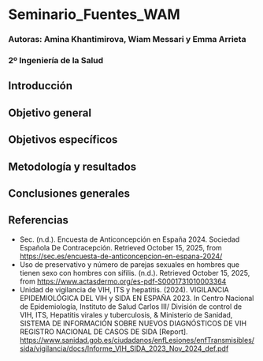 # Seminario_Fuentes_WAM
### Autoras: Amina Khantimirova, Wiam Messari y Emma Arrieta
### 2º Ingeniería de la Salud

## Introducción

## Objetivo general

## Objetivos específicos

## Metodología y resultados

## Conclusiones generales

## Referencias
- Sec. (n.d.). Encuesta de Anticoncepción en España 2024. Sociedad Española De Contracepción. Retrieved October 15, 2025, from https://sec.es/encuesta-de-anticoncepcion-en-espana-2024/
- Uso de preservativo y número de parejas sexuales en hombres que tienen sexo con hombres con sífilis. (n.d.). Retrieved October 15, 2025, from https://www.actasdermo.org/es-pdf-S0001731010003364
- Unidad de vigilancia de VIH, ITS y hepatitis. (2024). VIGILANCIA EPIDEMIOLÓGICA DEL VIH y SIDA EN ESPAÑA 2023. In Centro Nacional de Epidemiología, Instituto de Salud Carlos III/ División de control de VIH, ITS, Hepatitis virales y tuberculosis, & Ministerio de Sanidad, SISTEMA DE INFORMACIÓN SOBRE NUEVOS DIAGNÓSTICOS DE VIH REGISTRO NACIONAL DE CASOS DE SIDA [Report]. https://www.sanidad.gob.es/ciudadanos/enfLesiones/enfTransmisibles/sida/vigilancia/docs/Informe_VIH_SIDA_2023_Nov_2024_def.pdf
